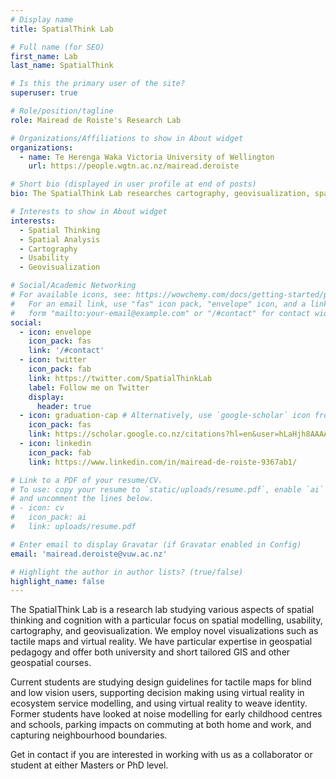 ```yaml
---
# Display name
title: SpatialThink Lab

# Full name (for SEO)
first_name: Lab
last_name: SpatialThink

# Is this the primary user of the site?
superuser: true

# Role/position/tagline
role: Mairead de Roiste's Research Lab

# Organizations/Affiliations to show in About widget
organizations:
  - name: Te Herenga Waka Victoria University of Wellington
    url: https://people.wgtn.ac.nz/mairead.deroiste

# Short bio (displayed in user profile at end of posts)
bio: The SpatialThink Lab researches cartography, geovisualization, spatial thinking, usability, & virtual reality.

# Interests to show in About widget
interests:
  - Spatial Thinking
  - Spatial Analysis
  - Cartography
  - Usability
  - Geovisualization

# Social/Academic Networking
# For available icons, see: https://wowchemy.com/docs/getting-started/page-builder/#icons
#   For an email link, use "fas" icon pack, "envelope" icon, and a link in the
#   form "mailto:your-email@example.com" or "/#contact" for contact widget.
social:
  - icon: envelope
    icon_pack: fas
    link: '/#contact'
  - icon: twitter
    icon_pack: fab
    link: https://twitter.com/SpatialThinkLab
    label: Follow me on Twitter
    display:
      header: true
  - icon: graduation-cap # Alternatively, use `google-scholar` icon from `ai` icon pack
    icon_pack: fas
    link: https://scholar.google.co.nz/citations?hl=en&user=hLaHjh8AAAAJ
  - icon: linkedin
    icon_pack: fab
    link: https://www.linkedin.com/in/mairead-de-roiste-9367ab1/

# Link to a PDF of your resume/CV.
# To use: copy your resume to `static/uploads/resume.pdf`, enable `ai` icons in `params.yaml`,
# and uncomment the lines below.
# - icon: cv
#   icon_pack: ai
#   link: uploads/resume.pdf

# Enter email to display Gravatar (if Gravatar enabled in Config)
email: 'mairead.deroiste@vuw.ac.nz'

# Highlight the author in author lists? (true/false)
highlight_name: false
---
```


The SpatialThink Lab is a research lab studying various aspects of spatial thinking and cognition with a particular focus on spatial modelling, usability, cartography, and geovisualization. We employ novel visualizations such as tactile maps and virtual reality. We have particular expertise in geospatial pedagogy and offer both university and short tailored GIS and other geospatial courses. 

Current students are studying design guidelines for tactile maps for blind and low vision users, supporting decision making using virtual reality in ecosystem service modelling, and using virtual reality to weave identity. Former students have looked at noise modelling for early childhood centres and schools, parking impacts on commuting at both home and work, and capturing neighbourhood boundaries.

Get in contact if you are interested in working with us as a collaborator or student at either Masters or PhD level.